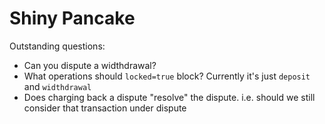 # Shiny Pancake

Outstanding questions:
- Can you dispute a widthdrawal?
- What operations should `locked=true` block? Currently it's just `deposit` and `widthdrawal`
- Does charging back a dispute "resolve" the dispute. i.e. should we still consider that transaction under dispute 

